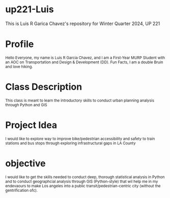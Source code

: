 # up221-Luis
This is Luis R Garica Chavez's repository for Winter Quarter 2024, UP 221
# Profile 
<sub> Hello Everyone, my name is Luis R Garcia Chavez, and I am a First-Year MURP Student with an AOC on Transportation and Design & Development (DD). Fun Facts, I am a double Bruin and love hiking. 
# Class Description 
<sub> This class is meant to learn the introductory skills to conduct urban planning analysis through Python and GIS 
# Project Idea 
<sub> I would like to explore way to improve bike/pedestrian accessibility and safety to train stations and bus stops through exploring infrastructural gaps in LA County 
# objective 
<sub> I would like to get the skills needed to conduct deep, thorough statistical analysis in Python and to conduct geographcial analysis through GIS (Python-style) that wil help me in my endevaours to make Los angeles into a public transit/pedestrian-centric city (without the gentrification ofc). 
